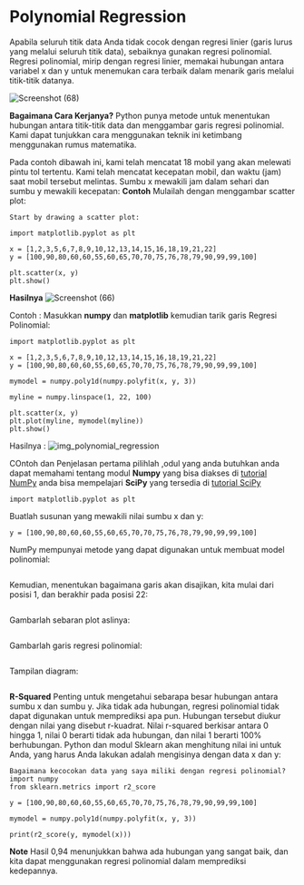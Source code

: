 # Polynomial Regression
Apabila seluruh titik data Anda tidak cocok dengan regresi linier (garis lurus yang melalui seluruh titik data), sebaiknya gunakan regresi polinomial. Regresi polinomial, mirip dengan regresi linier, memakai hubungan antara variabel x dan y untuk menemukan cara terbaik dalam menarik garis melalui titik-titik datanya. 

![Screenshot (68)](https://github.com/gitfah/docs-python/assets/119867794/a3f22e10-8580-43d2-9552-0ca79125e72e)

**Bagaimana Cara Kerjanya?**
Python punya metode untuk menentukan hubungan antara titik-titik data dan menggambar garis regresi polinomial. Kami dapat tunjukkan cara menggunakan teknik ini ketimbang menggunakan rumus matematika.

Pada contoh dibawah ini, kami telah mencatat 18 mobil yang akan melewati pintu tol tertentu.
Kami telah mencatat kecepatan mobil, dan waktu (jam) saat mobil tersebut melintas.
Sumbu x mewakili jam dalam sehari dan sumbu y mewakili kecepatan:
**Contoh** 
Mulailah dengan menggambar scatter plot: 
```Example
Start by drawing a scatter plot:

import matplotlib.pyplot as plt 

x = [1,2,3,5,6,7,8,9,10,12,13,14,15,16,18,19,21,22]
y = [100,90,80,60,60,55,60,65,70,70,75,76,78,79,90,99,99,100]

plt.scatter(x, y)
plt.show()
```

**Hasilnya**
![Screenshot (66)](https://github.com/gitfah/docs-python/assets/119867794/4adad90b-3286-4744-ad4d-962a9444551c) 

Contoh :
Masukkan **numpy** dan **matplotlib** kemudian tarik garis Regresi Polinomial:
```import numpy
import matplotlib.pyplot as plt

x = [1,2,3,5,6,7,8,9,10,12,13,14,15,16,18,19,21,22]
y = [100,90,80,60,60,55,60,65,70,70,75,76,78,79,90,99,99,100]

mymodel = numpy.poly1d(numpy.polyfit(x, y, 3))

myline = numpy.linspace(1, 22, 100)

plt.scatter(x, y)
plt.plot(myline, mymodel(myline))
plt.show()
```

Hasilnya :
![img_polynomial_regression](https://github.com/gitfah/docs-python/assets/119867794/07009204-8250-4001-b6f7-76e3817430ed)

COntoh dan Penjelasan
pertama pilihlah ,odul yang anda butuhkan
anda dapat memahami tentang modul **Numpy** yang bisa diakses di [tutorial NumPy](https://www.w3schools.com/python/numpy/default.asp)
anda bisa mempelajari **SciPy** yang tersedia di [tutorial SciPy](https://www.w3schools.com/python/scipy_intro.asp)

```import numpy
import matplotlib.pyplot as plt
```
Buatlah susunan yang mewakili nilai sumbu x dan y:
```x = [1,2,3,5,6,7,8,9,10,12,13,14,15,16,18,19,21,22]
y = [100,90,80,60,60,55,60,65,70,70,75,76,78,79,90,99,99,100]
```

NumPy mempunyai metode yang dapat digunakan untuk membuat model polinomial:
```mymodel = numpy.poly1d(numpy.polyfit(x, y, 3))
```

Kemudian, menentukan bagaimana garis akan disajikan, kita mulai dari posisi 1, dan berakhir pada posisi 22:
```myline = numpy.linspace(1, 22, 100)
```

Gambarlah  sebaran plot  aslinya:
```plt.scatter(x, y)
```

 Gambarlah garis regresi polinomial:
```plt.plot(myline, mymodel(myline))
```

Tampilan diagram:
```plt.show()
```

**R-Squared**
Penting untuk mengetahui sebarapa besar hubungan antara sumbu x dan sumbu y. Jika tidak ada hubungan, regresi polinomial tidak dapat digunakan untuk memprediksi apa pun.
Hubungan tersebut diukur dengan nilai yang disebut r-kuadrat.
Nilai r-squared berkisar antara 0 hingga 1, nilai 0 berarti tidak ada hubungan, dan nilai 1 berarti 100% berhubungan.
Python dan modul Sklearn akan menghitung nilai ini untuk Anda, yang harus Anda lakukan adalah mengisinya dengan data x dan y:

```Contoh
Bagaimana kecocokan data yang saya miliki dengan regresi polinomial?
import numpy
from sklearn.metrics import r2_score
```

```x = [1,2,3,5,6,7,8,9,10,12,13,14,15,16,18,19,21,22]
y = [100,90,80,60,60,55,60,65,70,70,75,76,78,79,90,99,99,100]

mymodel = numpy.poly1d(numpy.polyfit(x, y, 3))

print(r2_score(y, mymodel(x)))
```
**Note** Hasil 0,94 menunjukkan bahwa ada hubungan yang sangat baik, dan kita dapat menggunakan regresi polinomial dalam memprediksi kedepannya.
